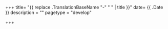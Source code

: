 +++
title= "{{ replace .TranslationBaseName "-" " " | title }}"
date= {{ .Date }}
description = ""
pagetype = "develop"

+++